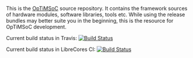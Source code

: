 This is the [OpTiMSoC](http://www.optimsoc.org) source repository. It
contains the framework sources of hardware modules, software
libraries, tools etc. While using the release bundles may better suite
you in the beginning, this is the resource for OpTiMSoC development.

Current build status in Travis: [![Build Status](https://travis-ci.org/optimsoc/sources.svg?branch=master)](https://travis-ci.org/optimsoc/sources)

Current build status in LibreCores CI: [![Build Status](https://ci.librecores.org/buildStatus/icon?job=Projects/OpTiMSoC/master)](https://ci.librecores.org/job/Projects/job/OpTiMSoC/job/master/)
